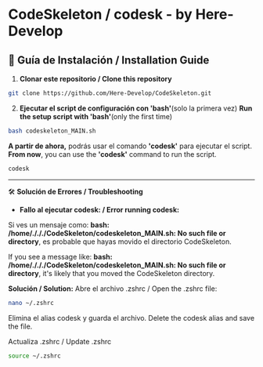 # CodeSkeleton / codesk - by Here-Develop                             

## 📜 Guía de Instalación / Installation Guide

1. **Clonar este repositorio
   / Clone this repository**
```bash
git clone https://github.com/Here-Develop/CodeSkeleton.git
```
2. **Ejecutar el script de configuración con 'bash'**(solo la primera vez)
   **Run the setup script with 'bash'**(only the first time)

```bash
bash codeskeleton_MAIN.sh
```

**A partir de ahora,** podrás usar el comando **'codesk'** para ejecutar el script.
**From now**, you can use the **'codesk'** command to run the script.

```bash
codesk
```
---

🛠️ **Solución de Errores / Troubleshooting**

- **Fallo al ejecutar codesk: / Error running codesk:**

Si ves un mensaje como: **bash: /home/./././CodeSkeleton/codeskeleton_MAIN.sh: No such file or directory**, es probable que hayas movido el directorio CodeSkeleton. 

If you see a message like: **bash: /home/./././CodeSkeleton/codeskeleton_MAIN.sh: No such file or directory**, it's likely that you moved the CodeSkeleton directory.

**Solución / Solution:**
            Abre el archivo .zshrc / Open the .zshrc file:
```bash
nano ~/.zshrc
```
Elimina el alias codesk y guarda el archivo. 
Delete the codesk alias and save the file.

Actualiza .zshrc / Update .zshrc
```bash
source ~/.zshrc
```

